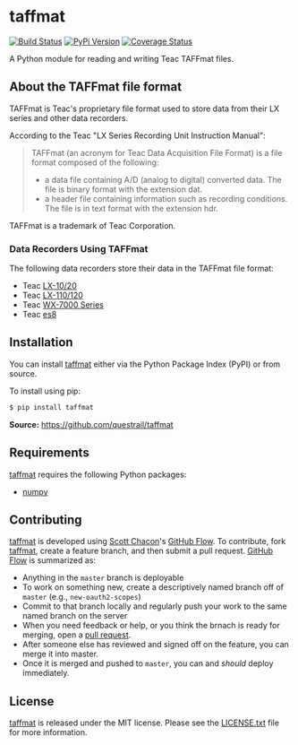 # taffmat

[![Build Status][travis image]][travis link]
[![PyPi Version][pypi ver image]][pypi ver link]
[![Coverage Status][coveralls image]][coveralls link]

A Python module for reading and writing Teac TAFFmat files.

## About the TAFFmat file format

TAFFmat is Teac's proprietary file format used to store data from their
LX series and other data recorders.

According to the Teac "LX Series Recording Unit Instruction Manual":

>  TAFFmat (an acronym for Teac Data Acquisition File Format) is a
>  file format composed of the following:
>
>  * a data file containing A/D (analog to digital) converted data. The
>    file is binary format with the extension dat.
>  * a header file containing information such as recording
>    conditions. The file is in text format with the extension hdr.

TAFFmat is a trademark of Teac Corporation.

### Data Recorders Using TAFFmat

The following data recorders store their data in the TAFFmat file format:

* Teac [LX-10/20][]
* Teac [LX-110/120][]
* Teac [WX-7000 Series][]
* Teac [es8][]

## Installation

You can install [taffmat][] either via the Python Package Index (PyPI)
or from source.

To install using pip:

```bash
$ pip install taffmat
```

**Source:** https://github.com/questrail/taffmat

## Requirements

[taffmat][] requires the following Python packages:

* [numpy][]

## Contributing

[taffmat][] is developed using [Scott Chacon][]'s [GitHub Flow][]. To
contribute, fork [taffmat][], create a feature branch, and then submit
a pull request.  [GitHub Flow][] is summarized as:

- Anything in the `master` branch is deployable
- To work on something new, create a descriptively named branch off of
  `master` (e.g., `new-oauth2-scopes`)
- Commit to that branch locally and regularly push your work to the same
  named branch on the server
- When you need feedback or help, or you think the brnach is ready for
  merging, open a [pull request][].
- After someone else has reviewed and signed off on the feature, you can
  merge it into master.
- Once it is merged and pushed to `master`, you can and *should* deploy
  immediately.

## License

[taffmat][] is released under the MIT license. Please see the
[LICENSE.txt][] file for more information.

[coveralls image]: https://coveralls.io/repos/questrail/taffmat/badge.png
[coveralls link]: https://coveralls.io/r/questrail/taffmat
[es8]: http://teac-ipd.com/data-recorders/es8/
[github flow]: http://scottchacon.com/2011/08/31/github-flow.html
[LICENSE.txt]: https://github.com/questrail/taffmat/blob/develop/LICENSE.txt
[LX-10/20]: http://www.teac.co.jp/en/industry/measurement/datarecorder/lx10/index.html
[LX-110/120]: http://teac-ipd.com/data-recorders/lx-110120/
[numpy]: http://www.numpy.org
[pull request]: https://help.github.com/articles/using-pull-requests
[pypi ver image]: https://badge.fury.io/py/taffmat.png
[pypi ver link]: http://badge.fury.io/py/taffmat
[scott chacon]: http://scottchacon.com/about.html
[taffmat]: https://github.com/questrail/taffmat
[travis image]: https://travis-ci.org/questrail/taffmat.png?branch=master
[travis link]: https://travis-ci.org/questrail/taffmat
[WX-7000 Series]: http://teac-ipd.com/wx-7000/
